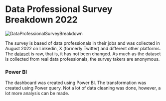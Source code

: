 # Data Professional Survey Breakdown 2022

![DataProfessionalSurveyBreakdown](https://github.com/sndaba/DataProfessionalSurveyBreakdown2022/assets/53818579/764f68e9-c8b2-4e82-be4c-4e7d35e9a269)

The survey is based of data professionals in their jobs and was collected in August 2022 on Linkedin, X (formerly Twitter) and different other platforms.
The [dataset](https://github.com/sndaba/DataProfessionalSurveyBreakdown2022_PowerBI/blob/main/Power%20BI%20-%20Final%20Project.xlsx) is raw, that is, it has not been changed.
As much as the dataset is collected from real data professionals, the survey takers are anonymous. 

### Power BI
The dashboard was created using Power BI.
The transformation was created using Power query.
Not a lot of data cleaning was done, however, a lot more analysis can be made.
